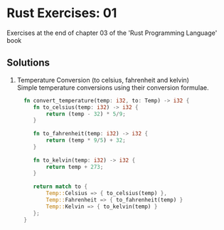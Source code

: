 # Rust Exercises: 01
Exercises at the end of chapter 03 of the 'Rust Programming Language' book

## Solutions
1. Temperature Conversion (to celsius, fahrenheit and kelvin)  
   Simple temperature conversions using their conversion formulae.
   
   ```rust
     fn convert_temperature(temp: i32, to: Temp) -> i32 {
        fn to_celsius(temp: i32) -> i32 {
            return (temp - 32) * 5/9;
        }
    
        fn to_fahrenheit(temp: i32) -> i32 {
            return (temp * 9/5) + 32;
        }
    
        fn to_kelvin(temp: i32) -> i32 {
            return temp + 273;
        }
    
        return match to {
            Temp::Celsius => { to_celsius(temp) },
            Temp::Fahrenheit => { to_fahrenheit(temp) }
            Temp::Kelvin => { to_kelvin(temp) }
        };
     }
   ```
